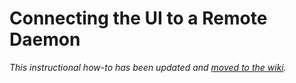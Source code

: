# Connecting the UI to a Remote Daemon

_This instructional how-to has been updated and [moved to the wiki](https://github.com/pinksheetscrypto/covid-blockchain/wiki/Connecting-the-UI-to-a-remote-daemon)._
